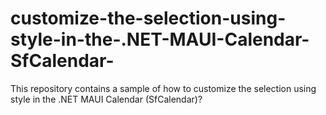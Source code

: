 # customize-the-selection-using-style-in-the-.NET-MAUI-Calendar-SfCalendar-
This repository contains a sample of how to customize the selection using style in the .NET MAUI Calendar (SfCalendar)?

